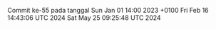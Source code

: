 Commit ke-55 pada tanggal Sun Jan 01 14:00 2023 +0100
Fri Feb 16 14:43:06 UTC 2024
Sat May 25 09:25:48 UTC 2024
